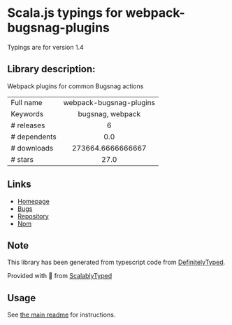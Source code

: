 
# Scala.js typings for webpack-bugsnag-plugins

Typings are for version 1.4

## Library description:
Webpack plugins for common Bugsnag actions

|                    |                 |
| ------------------ | :-------------: |
| Full name          | webpack-bugsnag-plugins |
| Keywords           | bugsnag, webpack |
| # releases         | 6 |
| # dependents       | 0.0 |
| # downloads        | 273664.6666666667 |
| # stars            | 27.0 |

## Links
- [Homepage](https://github.com/bugsnag/webpack-bugsnag-plugins#readme)
- [Bugs](https://github.com/bugsnag/webpack-bugsnag-plugins/issues)
- [Repository](https://github.com/bugsnag/webpack-bugsnag-plugins)
- [Npm](https://www.npmjs.com/package/webpack-bugsnag-plugins)
    


## Note
This library has been generated from typescript code from [DefinitelyTyped](https://definitelytyped.org).

Provided with :purple_heart: from [ScalablyTyped](https://github.com/oyvindberg/ScalablyTyped)

## Usage
See [the main readme](../../readme.md) for instructions.


